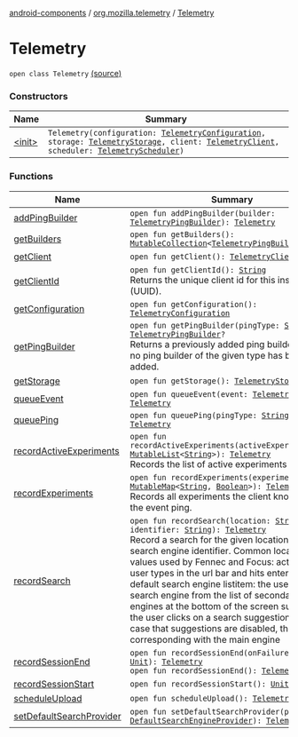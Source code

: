 [android-components](../../index.md) / [org.mozilla.telemetry](../index.md) / [Telemetry](./index.md)

# Telemetry

`open class Telemetry` [(source)](https://github.com/mozilla-mobile/android-components/blob/master/components/service/telemetry/src/main/java/org/mozilla/telemetry/Telemetry.java#L38)

### Constructors

| Name | Summary |
|---|---|
| [&lt;init&gt;](-init-.md) | `Telemetry(configuration: `[`TelemetryConfiguration`](../../org.mozilla.telemetry.config/-telemetry-configuration/index.md)`, storage: `[`TelemetryStorage`](../../org.mozilla.telemetry.storage/-telemetry-storage/index.md)`, client: `[`TelemetryClient`](../../org.mozilla.telemetry.net/-telemetry-client/index.md)`, scheduler: `[`TelemetryScheduler`](../../org.mozilla.telemetry.schedule/-telemetry-scheduler/index.md)`)` |

### Functions

| Name | Summary |
|---|---|
| [addPingBuilder](add-ping-builder.md) | `open fun addPingBuilder(builder: `[`TelemetryPingBuilder`](../../org.mozilla.telemetry.ping/-telemetry-ping-builder/index.md)`): `[`Telemetry`](./index.md) |
| [getBuilders](get-builders.md) | `open fun getBuilders(): `[`MutableCollection`](https://kotlinlang.org/api/latest/jvm/stdlib/kotlin.collections/-mutable-collection/index.html)`<`[`TelemetryPingBuilder`](../../org.mozilla.telemetry.ping/-telemetry-ping-builder/index.md)`>` |
| [getClient](get-client.md) | `open fun getClient(): `[`TelemetryClient`](../../org.mozilla.telemetry.net/-telemetry-client/index.md) |
| [getClientId](get-client-id.md) | `open fun getClientId(): `[`String`](https://kotlinlang.org/api/latest/jvm/stdlib/kotlin/-string/index.html)<br>Returns the unique client id for this installation (UUID). |
| [getConfiguration](get-configuration.md) | `open fun getConfiguration(): `[`TelemetryConfiguration`](../../org.mozilla.telemetry.config/-telemetry-configuration/index.md) |
| [getPingBuilder](get-ping-builder.md) | `open fun getPingBuilder(pingType: `[`String`](https://kotlinlang.org/api/latest/jvm/stdlib/kotlin/-string/index.html)`): `[`TelemetryPingBuilder`](../../org.mozilla.telemetry.ping/-telemetry-ping-builder/index.md)`?`<br>Returns a previously added ping builder or null if no ping builder of the given type has been added. |
| [getStorage](get-storage.md) | `open fun getStorage(): `[`TelemetryStorage`](../../org.mozilla.telemetry.storage/-telemetry-storage/index.md) |
| [queueEvent](queue-event.md) | `open fun queueEvent(event: `[`TelemetryEvent`](../../org.mozilla.telemetry.event/-telemetry-event/index.md)`): `[`Telemetry`](./index.md) |
| [queuePing](queue-ping.md) | `open fun queuePing(pingType: `[`String`](https://kotlinlang.org/api/latest/jvm/stdlib/kotlin/-string/index.html)`): `[`Telemetry`](./index.md) |
| [recordActiveExperiments](record-active-experiments.md) | `open fun recordActiveExperiments(activeExperimentsIds: `[`MutableList`](https://kotlinlang.org/api/latest/jvm/stdlib/kotlin.collections/-mutable-list/index.html)`<`[`String`](https://kotlinlang.org/api/latest/jvm/stdlib/kotlin/-string/index.html)`>): `[`Telemetry`](./index.md)<br>Records the list of active experiments |
| [recordExperiments](record-experiments.md) | `open fun recordExperiments(experiments: `[`MutableMap`](https://kotlinlang.org/api/latest/jvm/stdlib/kotlin.collections/-mutable-map/index.html)`<`[`String`](https://kotlinlang.org/api/latest/jvm/stdlib/kotlin/-string/index.html)`, `[`Boolean`](https://kotlinlang.org/api/latest/jvm/stdlib/kotlin/-boolean/index.html)`>): `[`Telemetry`](./index.md)<br>Records all experiments the client knows of in the event ping. |
| [recordSearch](record-search.md) | `open fun recordSearch(location: `[`String`](https://kotlinlang.org/api/latest/jvm/stdlib/kotlin/-string/index.html)`, identifier: `[`String`](https://kotlinlang.org/api/latest/jvm/stdlib/kotlin/-string/index.html)`): `[`Telemetry`](./index.md)<br>Record a search for the given location and search engine identifier. Common location values used by Fennec and Focus: actionbar: the user types in the url bar and hits enter to use the default search engine listitem: the user selects a search engine from the list of secondary search engines at the bottom of the screen suggestion: the user clicks on a search suggestion or, in the case that suggestions are disabled, the row corresponding with the main engine |
| [recordSessionEnd](record-session-end.md) | `open fun recordSessionEnd(onFailure: () -> `[`Unit`](https://kotlinlang.org/api/latest/jvm/stdlib/kotlin/-unit/index.html)`): `[`Telemetry`](./index.md)<br>`open fun recordSessionEnd(): `[`Telemetry`](./index.md) |
| [recordSessionStart](record-session-start.md) | `open fun recordSessionStart(): `[`Unit`](https://kotlinlang.org/api/latest/jvm/stdlib/kotlin/-unit/index.html) |
| [scheduleUpload](schedule-upload.md) | `open fun scheduleUpload(): `[`Telemetry`](./index.md) |
| [setDefaultSearchProvider](set-default-search-provider.md) | `open fun setDefaultSearchProvider(provider: `[`DefaultSearchEngineProvider`](../../org.mozilla.telemetry.measurement/-default-search-measurement/-default-search-engine-provider/index.md)`): `[`Telemetry`](./index.md) |

